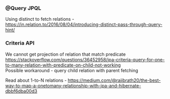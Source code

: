 ### @Query JPQL
Using distinct to fetch relations - https://in.relation.to/2016/08/04/introducing-distinct-pass-through-query-hint/


### Criteria API
We cannot get projection of relation that match predicate https://stackoverflow.com/questions/36452958/jpa-criteria-query-for-one-to-many-relation-with-predicate-on-child-not-working  
Possible workaround - query child relation with parent fetching
 
 
Read about 1-to-N relations - https://medium.com/@rajibrath20/the-best-way-to-map-a-onetomany-relationship-with-jpa-and-hibernate-dbbf6dba00d3
 